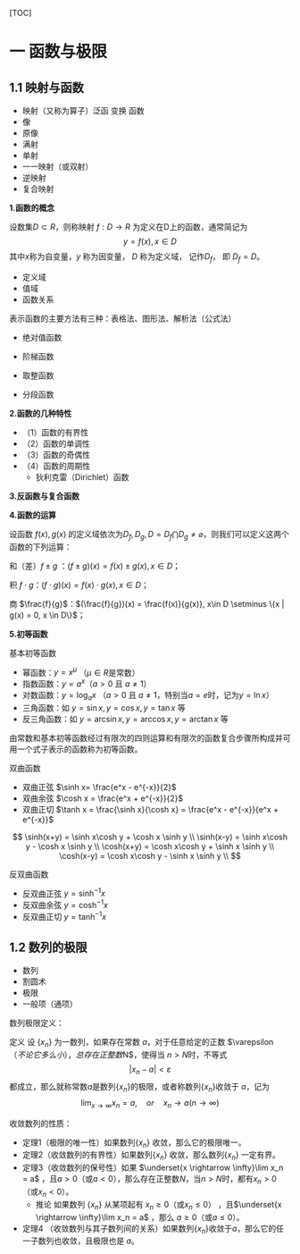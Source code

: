 [TOC]

# 一 函数与极限

## 1.1 映射与函数


- 映射（又称为算子）泛函 变换 函数
- 像    
- 原像 
- 满射 
- 单射 
- 一一映射（或双射） 
- 逆映射
- 复合映射

**1.函数的概念**

设数集$D\subset R$，则称映射 $f:D \rightarrow R$ 为定义在D上的函数，通常简记为
$$
y = f(x), x \in D
$$
其中$x$称为自变量，$y$ 称为因变量， $D$ 称为定义域， 记作$D_f$， 即 $D_f = D$。

- 定义域
- 值域
- 函数关系

表示函数的主要方法有三种：表格法、图形法、解析法（公式法）

- 绝对值函数

- 阶梯函数

- 取整函数

- 分段函数

**2.函数的几种特性**

- （1）函数的有界性
- （2）函数的单调性
- （3）函数的奇偶性
- （4）函数的周期性
  - 狄利克雷（Dirichlet）函数

**3.反函数与复合函数**

**4.函数的运算**

设函数 $f(x), g(x)$ 的定义域依次为$D_f,D_g,D=D_f \bigcap D_g \neq \varnothing$，则我们可以定义这两个函数的下列运算：

和（差）$f\pm g$ ：$(f\pm g)(x) = f(x) \pm g(x), x \in D$；

积 $f \cdot g$：$(f \cdot g)(x) = f(x) \cdot g(x), x\in D$；

商 $\frac{f}{g}$：$(\frac{f}{g})(x) = \frac{f(x)}{g(x)}, x\in D \setminus \{x | g(x) = 0, x \in D\}$；

**5.初等函数**

基本初等函数

- 幂函数：$y = x^{\mu}$ （$\mu \in R$是常数）
- 指数函数：$y = a^x$（$a > 0$ 且 $a \neq 1$）
- 对数函数：$y = \log_{a}{x}$ （$a > 0$ 且 $a \neq 1$，特别当$a = e$时，记为$y = \ln{x}$）
- 三角函数：如 $y = \sin x, y = \cos x, y = \tan x$ 等
- 反三角函数：如 $y = \arcsin x, y = \arccos x, y = \arctan x$ 等

由常数和基本初等函数经过有限次的四则运算和有限次的函数复合步骤所构成并可用一个式子表示的函数称为初等函数。

双曲函数

- 双曲正弦 $\sinh x= \frac{e^x - e^{-x}}{2}$
- 双曲余弦 $\cosh x = \frac{e^x + e^{-x}}{2}$
- 双曲正切 $\tanh x = \frac{\sinh x}{\cosh x} = \frac{e^x - e^{-x}}{e^x + e^{-x}}$

$$
\sinh(x+y) = \sinh x\cosh y + \cosh x \sinh y  \\
\sinh(x-y) = \sinh x\cosh y - \cosh x \sinh y  \\
\cosh(x+y) = \cosh x\cosh y + \sinh x \sinh y  \\
\cosh(x-y) = \cosh x\cosh y - \sinh x \sinh y  \\
$$

反双曲函数

- 反双曲正弦 $y = \sinh^{-1} x$
- 反双曲余弦 $y = \cosh^{-1} x$
- 反双曲正切 $y = \tanh^{-1} x$

## 1.2 数列的极限

- 数列
- 割圆术
- 极限
- 一般项（通项）

数列极限定义：

定义 设 $\{x_n\}$ 为一数列，如果存在常数 $a$，对于任意给定的正数 $\varepsilon $（不论它多么小），总存在正整数$N$，使得当 $n>N$时，不等式
$$
|x_n- a| < \varepsilon
$$
都成立，那么就称常数$a$是数列$\{x_n\}$的极限，或者称数列$\{x_n\}$收敛于 $a$，记为
$$
\lim_{x \rightarrow \infty} x_n = a, \quad or \quad x_n \rightarrow a(n \rightarrow \infty)
$$


收敛数列的性质：

- 定理1（极限的唯一性）如果数列$\{x_n\}$ 收敛，那么它的极限唯一。
- 定理2（收敛数列的有界性）如果数列$\{x_n\}$ 收敛，那么数列$\{x_n\}$ 一定有界。
- 定理3（收敛数列的保号性）如果 $\underset{x \rightarrow \infty}\lim x_n = a$ ，且$a>0$（或$a<0$），那么存在正整数$N$，当$n > N$时，都有$x_n>0$（或$x_n<0$）。
  - 推论 如果数列 $\{x_n\}$ 从某项起有 $x_n \geqslant 0$（或$x_n \leqslant 0$） ，且$\underset{x \rightarrow \infty}\lim x_n = a$ ，那么 $a \geqslant 0$（或$a \leqslant 0$）。
- 定理4 （收敛数列与其子数列间的关系）如果数列$\{x_n\}$收敛于$a$，那么它的任一子数列也收敛，且极限也是 $a$。










































































































